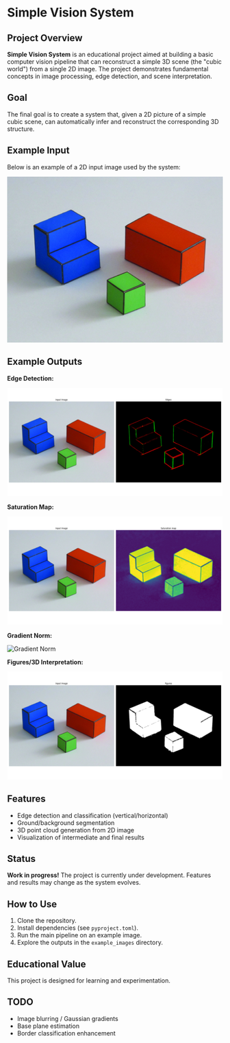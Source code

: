 # Simple Vision System

## Project Overview

**Simple Vision System** is an educational project aimed at building a basic computer vision pipeline that can reconstruct a simple 3D scene (the "cubic world") from a single 2D image. The project demonstrates fundamental concepts in image processing, edge detection, and scene interpretation.

## Goal

The final goal is to create a system that, given a 2D picture of a simple cubic scene, can automatically infer and reconstruct the corresponding 3D structure.

## Example Input

Below is an example of a 2D input image used by the system:

![Example Input](example_images/example.png)

## Example Outputs

**Edge Detection:**

![Edges Output](example_images/edges_output.png)

**Saturation Map:**

![Saturation Output](example_images/saturation_output.png)

**Gradient Norm:**

![Gradient Norm](example_images/gradient_norm.png)

**Figures/3D Interpretation:**

![Figures Output](example_images/figures_output.png)

## Features

- Edge detection and classification (vertical/horizontal)
- Ground/background segmentation
- 3D point cloud generation from 2D image
- Visualization of intermediate and final results

## Status

**Work in progress!** The project is currently under development. Features and results may change as the system evolves.

## How to Use

1. Clone the repository.
2. Install dependencies (see `pyproject.toml`).
3. Run the main pipeline on an example image.
4. Explore the outputs in the `example_images` directory.

## Educational Value

This project is designed for learning and experimentation.

## TODO

- Image blurring / Gaussian gradients
- Base plane estimation
- Border classification enhancement
